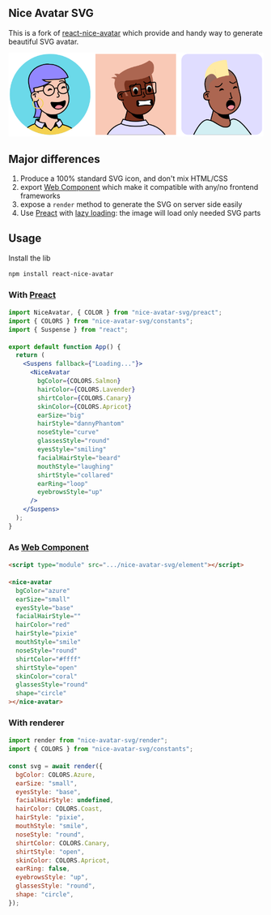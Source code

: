 ## Nice Avatar SVG

This is a fork of [react-nice-avatar][react-nice-avatar] which provide and handy way to generate beautiful SVG avatar.

![preview](./preview.png)

## Major differences

1. Produce a 100% standard SVG icon, and don't mix HTML/CSS
2. export [Web Component][web-components] which make it compatible with any/no frontend frameworks
3. expose a `render` method to generate the SVG on server side easily
4. Use [Preact](https://preactjs.com/) with [lazy loading](https://react.dev/reference/react/lazy): the image will load only needed SVG parts

## Usage

Install the lib

```sh
npm install react-nice-avatar
```

### With [Preact](https://preactjs.com/)

```jsx
import NiceAvatar, { COLOR } from "nice-avatar-svg/preact";
import { COLORS } from "nice-avatar-svg/constants";
import { Suspense } from "react";

export default function App() {
  return (
    <Suspens fallback={"Loading..."}>
      <NiceAvatar
        bgColor={COLORS.Salmon}
        hairColor={COLORS.Lavender}
        shirtColor={COLORS.Canary}
        skinColor={COLORS.Apricot}
        earSize="big"
        hairStyle="dannyPhantom"
        noseStyle="curve"
        glassesStyle="round"
        eyesStyle="smiling"
        facialHairStyle="beard"
        mouthStyle="laughing"
        shirtStyle="collared"
        earRing="loop"
        eyebrowsStyle="up"
      />
    </Suspens>
  );
}
```

### As [Web Component][web-components]

```html
<script type="module" src=".../nice-avatar-svg/element"></script>

<nice-avatar
  bgColor="azure"
  earSize="small"
  eyesStyle="base"
  facialHairStyle=""
  hairColor="red"
  hairStyle="pixie"
  mouthStyle="smile"
  noseStyle="round"
  shirtColor="#ffff"
  shirtStyle="open"
  skinColor="coral"
  glassesStyle="round"
  shape="circle"
></nice-avatar>
```

### With renderer

```js
import render from "nice-avatar-svg/render";
import { COLORS } from "nice-avatar-svg/constants";

const svg = await render({
  bgColor: COLORS.Azure,
  earSize: "small",
  eyesStyle: "base",
  facialHairStyle: undefined,
  hairColor: COLORS.Coast,
  hairStyle: "pixie",
  mouthStyle: "smile",
  noseStyle: "round",
  shirtColor: COLORS.Canary,
  shirtStyle: "open",
  skinColor: COLORS.Apricot,
  earRing: false,
  eyebrowsStyle: "up",
  glassesStyle: "round",
  shape: "circle",
});
```

[react-nice-avatar]: https://github.com/dapi-labs/react-nice-avatar
[web-components]: https://developer.mozilla.org/en-US/docs/Web/API/Web_components
